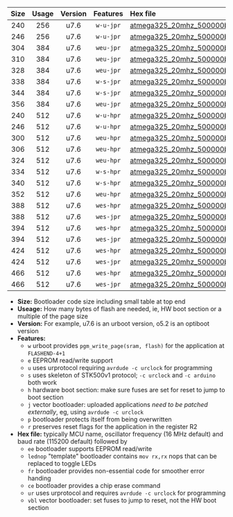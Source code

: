 |Size|Usage|Version|Features|Hex file|
|:-:|:-:|:-:|:-:|:--|
|240|256|u7.6|`w-u-jpr`|[atmega325_20mhz_500000bps_ur_vbl.hex](https://raw.githubusercontent.com/stefanrueger/urboot/main/atmega325_20mhz_500000bps_ur_vbl.hex)|
|246|256|u7.6|`w-u-jpr`|[atmega325_20mhz_500000bps_lednop_ur_vbl.hex](https://raw.githubusercontent.com/stefanrueger/urboot/main/atmega325_20mhz_500000bps_lednop_ur_vbl.hex)|
|304|384|u7.6|`weu-jpr`|[atmega325_20mhz_500000bps_ee_ur_vbl.hex](https://raw.githubusercontent.com/stefanrueger/urboot/main/atmega325_20mhz_500000bps_ee_ur_vbl.hex)|
|310|384|u7.6|`weu-jpr`|[atmega325_20mhz_500000bps_ee_lednop_ur_vbl.hex](https://raw.githubusercontent.com/stefanrueger/urboot/main/atmega325_20mhz_500000bps_ee_lednop_ur_vbl.hex)|
|328|384|u7.6|`weu-jpr`|[atmega325_20mhz_500000bps_ee_lednop_fr_ur_vbl.hex](https://raw.githubusercontent.com/stefanrueger/urboot/main/atmega325_20mhz_500000bps_ee_lednop_fr_ur_vbl.hex)|
|338|384|u7.6|`w-s-jpr`|[atmega325_20mhz_500000bps_vbl.hex](https://raw.githubusercontent.com/stefanrueger/urboot/main/atmega325_20mhz_500000bps_vbl.hex)|
|344|384|u7.6|`w-s-jpr`|[atmega325_20mhz_500000bps_lednop_vbl.hex](https://raw.githubusercontent.com/stefanrueger/urboot/main/atmega325_20mhz_500000bps_lednop_vbl.hex)|
|356|384|u7.6|`weu-jpr`|[atmega325_20mhz_500000bps_ee_lednop_fr_ce_ur_vbl.hex](https://raw.githubusercontent.com/stefanrueger/urboot/main/atmega325_20mhz_500000bps_ee_lednop_fr_ce_ur_vbl.hex)|
|240|512|u7.6|`w-u-hpr`|[atmega325_20mhz_500000bps_ur.hex](https://raw.githubusercontent.com/stefanrueger/urboot/main/atmega325_20mhz_500000bps_ur.hex)|
|246|512|u7.6|`w-u-hpr`|[atmega325_20mhz_500000bps_lednop_ur.hex](https://raw.githubusercontent.com/stefanrueger/urboot/main/atmega325_20mhz_500000bps_lednop_ur.hex)|
|300|512|u7.6|`weu-hpr`|[atmega325_20mhz_500000bps_ee_ur.hex](https://raw.githubusercontent.com/stefanrueger/urboot/main/atmega325_20mhz_500000bps_ee_ur.hex)|
|306|512|u7.6|`weu-hpr`|[atmega325_20mhz_500000bps_ee_lednop_ur.hex](https://raw.githubusercontent.com/stefanrueger/urboot/main/atmega325_20mhz_500000bps_ee_lednop_ur.hex)|
|324|512|u7.6|`weu-hpr`|[atmega325_20mhz_500000bps_ee_lednop_fr_ur.hex](https://raw.githubusercontent.com/stefanrueger/urboot/main/atmega325_20mhz_500000bps_ee_lednop_fr_ur.hex)|
|334|512|u7.6|`w-s-hpr`|[atmega325_20mhz_500000bps.hex](https://raw.githubusercontent.com/stefanrueger/urboot/main/atmega325_20mhz_500000bps.hex)|
|340|512|u7.6|`w-s-hpr`|[atmega325_20mhz_500000bps_lednop.hex](https://raw.githubusercontent.com/stefanrueger/urboot/main/atmega325_20mhz_500000bps_lednop.hex)|
|352|512|u7.6|`weu-hpr`|[atmega325_20mhz_500000bps_ee_lednop_fr_ce_ur.hex](https://raw.githubusercontent.com/stefanrueger/urboot/main/atmega325_20mhz_500000bps_ee_lednop_fr_ce_ur.hex)|
|388|512|u7.6|`wes-hpr`|[atmega325_20mhz_500000bps_ee.hex](https://raw.githubusercontent.com/stefanrueger/urboot/main/atmega325_20mhz_500000bps_ee.hex)|
|388|512|u7.6|`wes-jpr`|[atmega325_20mhz_500000bps_ee_vbl.hex](https://raw.githubusercontent.com/stefanrueger/urboot/main/atmega325_20mhz_500000bps_ee_vbl.hex)|
|394|512|u7.6|`wes-hpr`|[atmega325_20mhz_500000bps_ee_lednop.hex](https://raw.githubusercontent.com/stefanrueger/urboot/main/atmega325_20mhz_500000bps_ee_lednop.hex)|
|394|512|u7.6|`wes-jpr`|[atmega325_20mhz_500000bps_ee_lednop_vbl.hex](https://raw.githubusercontent.com/stefanrueger/urboot/main/atmega325_20mhz_500000bps_ee_lednop_vbl.hex)|
|424|512|u7.6|`wes-hpr`|[atmega325_20mhz_500000bps_ee_lednop_fr.hex](https://raw.githubusercontent.com/stefanrueger/urboot/main/atmega325_20mhz_500000bps_ee_lednop_fr.hex)|
|424|512|u7.6|`wes-jpr`|[atmega325_20mhz_500000bps_ee_lednop_fr_vbl.hex](https://raw.githubusercontent.com/stefanrueger/urboot/main/atmega325_20mhz_500000bps_ee_lednop_fr_vbl.hex)|
|466|512|u7.6|`wes-hpr`|[atmega325_20mhz_500000bps_ee_lednop_fr_ce.hex](https://raw.githubusercontent.com/stefanrueger/urboot/main/atmega325_20mhz_500000bps_ee_lednop_fr_ce.hex)|
|466|512|u7.6|`wes-jpr`|[atmega325_20mhz_500000bps_ee_lednop_fr_ce_vbl.hex](https://raw.githubusercontent.com/stefanrueger/urboot/main/atmega325_20mhz_500000bps_ee_lednop_fr_ce_vbl.hex)|

- **Size:** Bootloader code size including small table at top end
- **Useage:** How many bytes of flash are needed, ie, HW boot section or a multiple of the page size
- **Version:** For example, u7.6 is an urboot version, o5.2 is an optiboot version
- **Features:**
  + `w` urboot provides `pgm_write_page(sram, flash)` for the application at `FLASHEND-4+1`
  + `e` EEPROM read/write support
  + `u` uses urprotocol requiring `avrdude -c urclock` for programming
  + `s` uses skeleton of STK500v1 protocol; `-c urclock` and `-c arduino` both work
  + `h` hardware boot section: make sure fuses are set for reset to jump to boot section
  + `j` vector bootloader: uploaded applications *need to be patched externally*, eg, using `avrdude -c urclock`
  + `p` bootloader protects itself from being overwritten
  + `r` preserves reset flags for the application in the register R2
- **Hex file:** typically MCU name, oscillator frequency (16 MHz default) and baud rate (115200 default) followed by
  + `ee` bootloader supports EEPROM read/write
  + `lednop` "template" bootloader contains `mov rx,rx` nops that can be replaced to toggle LEDs
  + `fr` bootloader provides non-essential code for smoother error handing
  + `ce` bootloader provides a chip erase command
  + `ur` uses urprotocol and requires `avrdude -c urclock` for programming
  + `vbl` vector bootloader: set fuses to jump to reset, not the HW boot section
